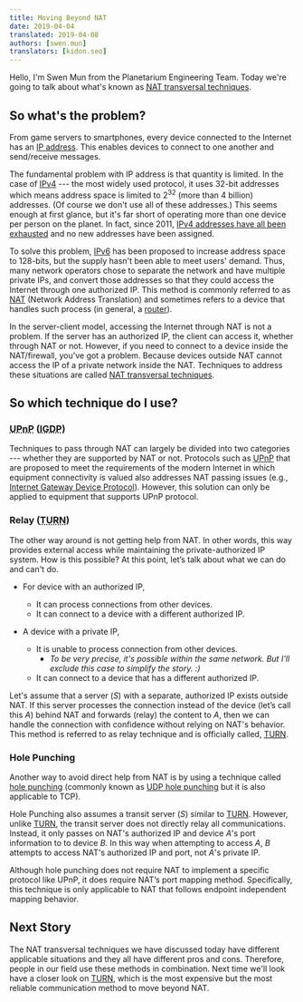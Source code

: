 ```yaml
---
title: Moving Beyond NAT
date: 2019-04-04
translated: 2019-04-08
authors: [swen.mun]
translators: [kidon.seo]
---
```


Hello, I'm Swen Mun from the Planetarium Engineering Team.
Today we're going to talk about what's known as [<abbr title="Network Address Translation">NAT</abbr> transversal techniques][1].

[1]: https://en.wikipedia.org/wiki/NAT_traversal


So what's the problem?
----------------------

From game servers to smartphones, every device connected to the Internet has an [IP address].
This enables devices to connect to one another and send/receive messages.

The fundamental problem with IP address is that quantity is limited.
In the case of [IPv4] --- the most widely used protocol, it uses 32-bit addresses which means address space is limited to 2<sup>32</sup> (more than 4 billion) addresses.
(Of course we don't use all of these addresses.)
This seems enough at first glance, but it's far short of operating more than one device per person on the planet.
In fact, since 2011, [IPv4 addresses have all been exhausted][2] and no new addresses have been assigned.

To solve this problem, [IPv6] has been proposed to increase address space to 128-bits, but the supply hasn't been able to meet users' demand.
Thus, many network operators chose to separate the network and have multiple private IPs, and convert those addresses so that they could access the Internet through one authorized IP.
This method is commonly referred to as [NAT] (Network Address Translation) and sometimes refers to a device that handles such process (in general, a [router]).

In the server-client model, accessing the Internet through NAT is not a problem.
If the server has an authorized IP, the client can access it, whether through NAT or not.
However, if you need to connect to a device inside the NAT/firewall, you've got a problem.
Because devices outside NAT cannot access the IP of a private network inside the NAT.
Techniques to address these situations are called [NAT transversal techniques][1].

[IP address]: https://en.wikipedia.org/wiki/IP_address
[IPv4]: https://en.wikipedia.org/wiki/IPv4
[2]: https://en.wikipedia.org/wiki/IPv4_address_exhaustion
[IPv6]: https://en.wikipedia.org/wiki/IPv6
[NAT]: https://en.wikipedia.org/wiki/Network_address_translation
[router]: https://en.wikipedia.org/wiki/Router_(computing)


So which technique do I use?
----------------------------

### <abbr title="Universal_Plug_and_Play">UPnP</abbr> (<abbr title="Internet Gateway Device Protocol">IGDP</abbr>)

Techniques to pass through NAT can largely be divided into two categories --- whether they are supported by NAT or not.
Protocols such as [UPnP] that are proposed to meet the requirements of the modern Internet in which equipment connectivity is valued also addresses NAT passing issues (e.g., [Internet Gateway Device Protocol][IGDP]).
However, this solution can only be applied to equipment that supports UPnP protocol.

[UPnP]: https://en.wikipedia.org/wiki/Universal_Plug_and_Play
[IGDP]: https://en.wikipedia.org/wiki/Internet_Gateway_Device_Protocol


### Relay (<abbr title="Traversal Using Relays around NAT">TURN</abbr>)

The other way around is not getting help from NAT. In other words, this way provides external access while maintaining the private-authorized IP system. How is this possible? At this point, let’s talk about what we can do and can't do.

 -  For device with an authorized IP,

     -  It can process connections from other devices.
     -  It can connect to a device with a different authorized IP.

 -  A device with a private IP,

     -  It is unable to process connection from other devices. 
         -  *To be very precise, it's possible within the same network. But I'll exclude this case to simplify the story. :)*
     -  It can connect to a device that has a different authorized IP.

Let's assume that a server (*S*) with a separate, authorized IP exists outside NAT.
If this server processes the connection instead of the device (let’s call this *A*) behind NAT and forwards (relay) the content to *A*, then we can handle the connection with confidence without relying on NAT's behavior.
This method is referred to as relay technique and is officially called, [<abbr title="Traversal Using Relays around NAT">TURN</abbr>][TURN].

[TURN]: https://en.wikipedia.org/wiki/Traversal_Using_Relays_around_NAT


### Hole Punching

Another way to avoid direct help from NAT is by using a technique called [hole punching] (commonly known as [UDP hole punching] but it is also applicable to TCP).

Hole Punching also assumes a transit server (*S*) similar to [TURN].
However, unlike [TURN], the transit server does not directly relay all communications.
Instead, it only passes on NAT's authorized IP and device *A*'s port information to to device *B*.
In this way when attempting to access *A*, *B* attempts to access NAT's authorized IP and port, not *A*'s private IP.

Although hole punching does not require NAT to implement a specific protocol like UPnP, it does require NAT’s port mapping method.
Specifically, this technique is only applicable to NAT that follows endpoint independent mapping behavior.

[hole punching]: https://en.wikipedia.org/wiki/TCP_hole_punching
[UDP hole punching]: https://en.wikipedia.org/wiki/UDP_hole_punching


Next Story
----------

The NAT transversal techniques we have discussed today have different applicable situations and they all have different pros and cons.
Therefore, people in our field use these methods in combination.
Next time we'll look have a closer look on [TURN], which is the most expensive but the most reliable communication method to move beyond NAT.
